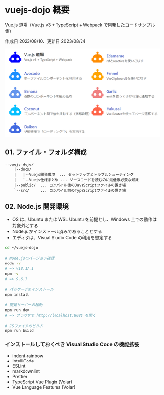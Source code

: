 # vuejs-dojo 概要

Vue.js 道場（Vue.js v3 + TypeScript + Webpack で開発したコードサンプル集）

作成日 2023/08/10、更新日 2023/08/24

![Screenshot](./Screenshot.png)

## 01. ファイル・フォルダ構成

```text
--vuejs-dojo/
    |--docs/
    |   |--Vuejs開発環境  ... セットアップとトラブルシューティング
    |   `--Vuejs仕様まとめ ... ソースコードを読むのに最低限必要な知識
    |--public/  ... コンパイル後のJavaScriptファイルの置き場
    `--src/     ... コンパイル前のTypeScriptファイルの置き場
```

## 02. Node.js 開発環境

- OS は、Ubuntu または WSL Ubuntu を前提とし、Windows 上での動作は対象外とする
- Node.js がインストール済みであることとする
- エディタは、Visual Studio Code の利用を想定する

```bash
cd ~/vuejs-dojo

# Node.jsのバージョン確認
node -v
# => v18.17.1
npm -v
# => 9.6.7

# パッケージのインストール
npm install

# 開発サーバーの起動
npm run dev
# => ブラウザで http://localhost:8080 を開く

# JSファイルのビルド
npm run build
```

### インストールしておくべき Visual Studio Code の機能拡張

- indent-rainbow
- IntelliCode
- ESLint
- markdownlint
- Prettier
- TypeScript Vue Plugin (Volar)
- Vue Language Features (Volar)
